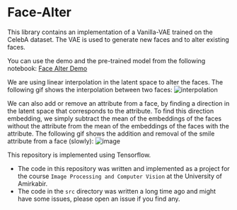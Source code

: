 # Face-Alter
This library contains an implementation of a Vanilla-VAE trained on the CelebA dataset. The VAE is used to generate new faces and to alter existing faces. 

You can use the demo and the pre-trained model from the following notebook: [Face Alter Demo]()

We are using linear interpolation in the latent space to alter the faces. The following gif shows the interpolation between two faces:
![interpolation](gifs/gifs/interpolation.gif 'interpolation')


We can also add or remove an attribute from a face, by finding a direction in the latent space that corresponds to the attribute. To find this direction embedding, we simply subtract the mean of the embeddings of the faces without the attribute from the mean of the embeddings of the faces with the attribute. The following gif shows the addition and removal of the smile attribute from a face (slowly):
![image](gifs/gifs/Smile3_Smiling.gif 'image')

This repository is implemented using Tensorflow.

* The code in this repository was written and implemented as a project for the course `Image Processing and Computer Vision` at the University of Amirkabir.
* The code in the `src` directory was written a long time ago and might have some issues, please open an issue if you find any.